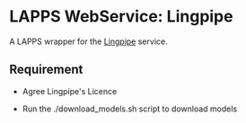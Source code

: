 LAPPS WebService: Lingpipe
=============

A LAPPS wrapper for the [Lingpipe](http://alias-i.com/lingpipe/) service.



Requirement
-----------

* Agree Lingpipe's Licence

* Run the ./download_models.sh script to download models


